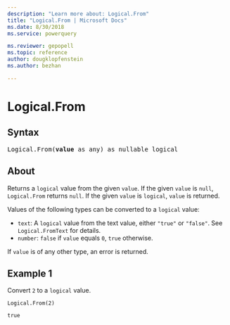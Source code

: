```yaml
---
description: "Learn more about: Logical.From"
title: "Logical.From | Microsoft Docs"
ms.date: 8/30/2018
ms.service: powerquery

ms.reviewer: gepopell
ms.topic: reference
author: dougklopfenstein
ms.author: bezhan

---
```

# Logical.From

## Syntax

<pre>
Logical.From(<b>value</b> as any) as nullable logical
</pre>


## About

Returns a `logical` value from the given `value`. If the given `value` is `null`, `Logical.From` returns `null`. If the given `value` is `logical`, `value` is returned. 

Values of the following types can be converted to a `logical` value: <ul> <li>`text`: A `logical` value from the text value, either `"true"` or `"false"`. See `Logical.FromText` for details.</li> <li>`number`: `false` if `value` equals `0`, `true` otherwise.</li> </ul> If `value` is of any other type, an error is returned.

## Example 1
Convert `2` to a `logical` value.

```powerquery-m
Logical.From(2)
```

`true`
